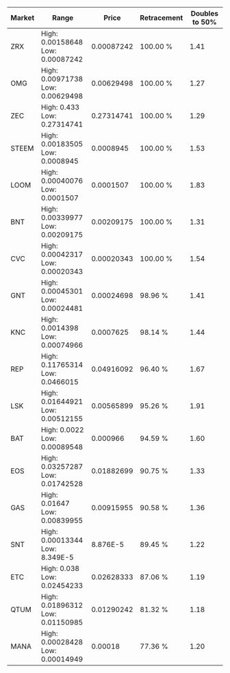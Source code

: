 | Market | Range | Price| Retracement | Doubles to 50% |
| --- | --- | --- | --- | --- |
| ZRX | High: 0.00158648<br />Low: 0.00087242 | 0.00087242 | 100.00 % | 1.41 |
| OMG | High: 0.00971738<br />Low: 0.00629498 | 0.00629498 | 100.00 % | 1.27 |
| ZEC | High: 0.433<br />Low: 0.27314741 | 0.27314741 | 100.00 % | 1.29 |
| STEEM | High: 0.00183505<br />Low: 0.0008945 | 0.0008945 | 100.00 % | 1.53 |
| LOOM | High: 0.00040076<br />Low: 0.0001507 | 0.0001507 | 100.00 % | 1.83 |
| BNT | High: 0.00339977<br />Low: 0.00209175 | 0.00209175 | 100.00 % | 1.31 |
| CVC | High: 0.00042317<br />Low: 0.00020343 | 0.00020343 | 100.00 % | 1.54 |
| GNT | High: 0.00045301<br />Low: 0.00024481 | 0.00024698 | 98.96 % | 1.41 |
| KNC | High: 0.0014398<br />Low: 0.00074966 | 0.0007625 | 98.14 % | 1.44 |
| REP | High: 0.11765314<br />Low: 0.0466015 | 0.04916092 | 96.40 % | 1.67 |
| LSK | High: 0.01644921<br />Low: 0.00512155 | 0.00565899 | 95.26 % | 1.91 |
| BAT | High: 0.0022<br />Low: 0.00089548 | 0.000966 | 94.59 % | 1.60 |
| EOS | High: 0.03257287<br />Low: 0.01742528 | 0.01882699 | 90.75 % | 1.33 |
| GAS | High: 0.01647<br />Low: 0.00839955 | 0.00915955 | 90.58 % | 1.36 |
| SNT | High: 0.00013344<br />Low: 8.349E-5 | 8.876E-5 | 89.45 % | 1.22 |
| ETC | High: 0.038<br />Low: 0.02454233 | 0.02628333 | 87.06 % | 1.19 |
| QTUM | High: 0.01896312<br />Low: 0.01150985 | 0.01290242 | 81.32 % | 1.18 |
| MANA | High: 0.00028428<br />Low: 0.00014949 | 0.00018 | 77.36 % | 1.20 |
